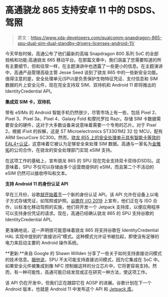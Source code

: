 # 高通骁龙 865 支持安卓 11 中的 DSDS、驾照

> 原文：<https://www.xda-developers.com/qualcomm-snapdragon-865-spu-dual-sim-dual-standby-drivers-licenses-android-11/>

今天早些时候，高通公布了他们最新的高端 Snapdragon 800 系列 SoC 的全部规格和功能:高通骁龙 865 移动平台。在那篇文章中，我们涵盖了您需要知道的所有主要细节，但和往常一样，在主题演讲中也透露了一些更小的信息。在主题演讲中，高通产品管理高级主管 Jesse Seed 谈到了骁龙 865 中的一些新安全功能。值得注意的是，安全处理单元(SPU)是负责保护生物特征凭证、支付信息和 SIM 数据的片上安全元件，现在完全支持双 SIM、双待机和 Android 11 即将推出的 IdentityCredential API。

**集成双 SIM 卡，双待机**

带有 eSIMs 的 Android 智能手机仍然很少，尽管市场上有一些，包括 Pixel 2、Pixel 3、Pixel 3a、Pixel 4、Galaxy Fold 和摩托罗拉 Razr。存储 SIM 卡数据需要安全的硬件，这对于大多数设备来说意味着需要一个专用的芯片。对于 Pixel 2，根据 iFixit 的拆解，这是 ST Microelectronics ST33G1M2 32 位 MCU，配有 ARM SecurCore SC300。然而，[骁龙 855 上的安全处理单元具有智能卡等效的 EAL4+认证](https://www.xda-developers.com/qualcomm-snapdragon-855-secure-processing-unit-eal4/)，这意味着它被认为足够安全来处理 SIM 数据。高通与一家名为[金雅拓](https://www.businesswire.com/news/home/20180527005003/en/Gemalto-Announces-Collaboration-Qualcomm-Technologies-Integrate-eSIM)的公司合作，在骁龙的安全处理部门实现 eSIM 支持。

在这项工作的基础上，宣布骁龙 865 的 SPU 现在完全支持双卡双待(DSDS)。这意味着，SPU 不仅可以存储由多个运营商提供的 eSIM，而且第二个不活动的 eSIM 仍然可以接收呼叫和文本。

**支持 Android 11 的身份认证 API**

早在三月份，谷歌[就开始着手](https://www.xda-developers.com/google-android-digital-drivers-license/)一个新的身份认证 API。该 API 允许在设备上以电子方式存储凭证，如驾照或护照。[谷歌在 I/O 2019](https://www.xda-developers.com/android-q-security-privacy-features/) 上宣布，他们正在与 ISO 合作，以标准化移动驾照的实施，他们将开发一个 Jetpack 支持库，以便应用程序可以支持身份凭证的请求。现在，高通已经确认骁龙 865 的 SPU 支持谷歌的 IdentityCredential API。

更准确地说，这一声明很可能意味着骁龙 865 将支持谷歌在 IdentityCredential HAL 实现中提到的“直接访问”模式。这种模式允许证书被拉起，即使没有足够的电力来启动主要的 Android 操作系统。

**更新:**来自 Google 的 Shawn Willden 分享了一些关于如何支持直接访问模式的技术信息。[据他说](https://twitter.com/shawnwillden/status/1202648532840144896)，SPU 不太可能支持直接访问模式，因为它集成在 SoC 中。如果安全元件被集成到像 NFC 控制器这样的分立芯片中，它将更容易支持。然而，有一种可能性，高通可能已经发现或正在研究一种方法，使这项工作。

该 API 仍在开发中，但我们正在跟踪它在 AOSP 的进展。谷歌计划在下一个 Android 版本，也就是 Android 11 中发布这个 API 和 [Jetpack 库](https://android-review.googlesource.com/c/platform/frameworks/support/+/979252)。